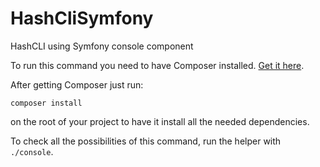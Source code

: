 # HashCliSymfony
HashCLI using Symfony console component

To run this command you need to have Composer installed. [Get it here](https://getcomposer.org/).

After getting Composer just run:

`composer install`

on the root of your project to have it install all the needed dependencies.

To check all the possibilities of this command, run the helper with `./console`.

